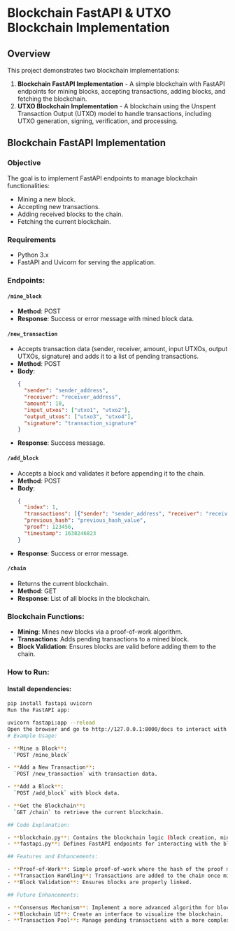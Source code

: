 # Blockchain FastAPI & UTXO Blockchain Implementation

## Overview
This project demonstrates two blockchain implementations:

1. **Blockchain FastAPI Implementation** - A simple blockchain with FastAPI endpoints for mining blocks, accepting transactions, adding blocks, and fetching the blockchain.
2. **UTXO Blockchain Implementation** - A blockchain using the Unspent Transaction Output (UTXO) model to handle transactions, including UTXO generation, signing, verification, and processing.

## Blockchain FastAPI Implementation

### Objective
The goal is to implement FastAPI endpoints to manage blockchain functionalities:

- Mining a new block.
- Accepting new transactions.
- Adding received blocks to the chain.
- Fetching the current blockchain.

### Requirements
- Python 3.x
- FastAPI and Uvicorn for serving the application.

### Endpoints:

#### `/mine_block`
- **Method**: POST
- **Response**: Success or error message with mined block data.

#### `/new_transaction`
- Accepts transaction data (sender, receiver, amount, input UTXOs, output UTXOs, signature) and adds it to a list of pending transactions.
- **Method**: POST
- **Body**:
    ```json
    {
      "sender": "sender_address",
      "receiver": "receiver_address",
      "amount": 10,
      "input_utxos": ["utxo1", "utxo2"],
      "output_utxos": ["utxo3", "utxo4"],
      "signature": "transaction_signature"
    }
    ```
- **Response**: Success message.

#### `/add_block`
- Accepts a block and validates it before appending it to the chain.
- **Method**: POST
- **Body**:
    ```json
    {
      "index": 1,
      "transactions": [{"sender": "sender_address", "receiver": "receiver_address", "amount": 10}],
      "previous_hash": "previous_hash_value",
      "proof": 123456,
      "timestamp": 1638246823
    }
    ```
- **Response**: Success or error message.

#### `/chain`
- Returns the current blockchain.
- **Method**: GET
- **Response**: List of all blocks in the blockchain.

### Blockchain Functions:
- **Mining**: Mines new blocks via a proof-of-work algorithm.
- **Transactions**: Adds pending transactions to a mined block.
- **Block Validation**: Ensures blocks are valid before adding them to the chain.

### How to Run:

#### Install dependencies:
```bash
pip install fastapi uvicorn
Run the FastAPI app:

uvicorn fastapi:app --reload
Open the browser and go to http://127.0.0.1:8000/docs to interact with the API using Swagger UI.
# Example Usage:

- **Mine a Block**:  
  `POST /mine_block`

- **Add a New Transaction**:  
  `POST /new_transaction` with transaction data.

- **Add a Block**:  
  `POST /add_block` with block data.

- **Get the Blockchain**:  
  `GET /chain` to retrieve the current blockchain.

## Code Explanation:

- **blockchain.py**: Contains the blockchain logic (block creation, mining, transactions).
- **fastapi.py**: Defines FastAPI endpoints for interacting with the blockchain.

## Features and Enhancements:

- **Proof-of-Work**: Simple proof-of-work where the hash of the proof must start with a "0".
- **Transaction Handling**: Transactions are added to the chain once mined.
- **Block Validation**: Ensures blocks are properly linked.

## Future Enhancements:

- **Consensus Mechanism**: Implement a more advanced algorithm for block validation across multiple nodes.
- **Blockchain UI**: Create an interface to visualize the blockchain.
- **Transaction Pool**: Manage pending transactions with a more complex system.

